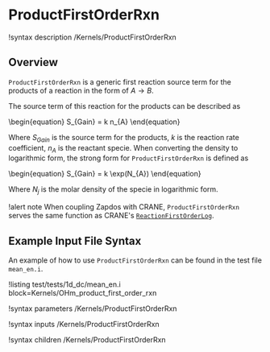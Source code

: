 # ProductFirstOrderRxn

!syntax description /Kernels/ProductFirstOrderRxn

## Overview

`ProductFirstOrderRxn` is a generic first reaction source term for the products of a reaction in the form of $A \rightarrow B$.

The source term of this reaction for the products can be described as

\begin{equation}
S_{Gain} = k n_{A}
\end{equation}

Where $S_{Gain}$ is the source term for the products, $k$ is the reaction rate coefficient, $n_{A}$ is the reactant specie. When converting
the density to logarithmic form, the strong form for `ProductFirstOrderRxn` is defined as

\begin{equation}
S_{Gain} = k \exp(N_{A})
\end{equation}

Where $N_{j}$ is the molar density of the specie in logarithmic form.

!alert note
When coupling Zapdos with CRANE, `ProductFirstOrderRxn` serves the same function as CRANE's [`ReactionFirstOrderLog`](/kernels/ReactionFirstOrderLog.md).

## Example Input File Syntax

An example of how to use `ProductFirstOrderRxn` can be found in the
test file `mean_en.i`.

!listing test/tests/1d_dc/mean_en.i block=Kernels/OHm_product_first_order_rxn

!syntax parameters /Kernels/ProductFirstOrderRxn

!syntax inputs /Kernels/ProductFirstOrderRxn

!syntax children /Kernels/ProductFirstOrderRxn
